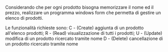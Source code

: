 Considerando che per ogni prodotto bisogna memorizzare il nome ed il prezzo, realizzare un programma windows form che permetta di gestire un elenco di prodotti. 

Le funzionalità richieste sono:
C - (Create) aggiunta di un prodotto all'elenco prodotti;
R - (Read) visualizzazione di tutti i prodotti;
U - (Update) modifica di un prodotto ricercato tramite nome
D - (Delete) cancellazione di un prodotto ricercato tramite nome
